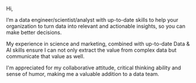Hi,

I’m a data engineer/scientist/analyst with up-to-date skills to help your organization to turn data into relevant and actionable insights, so you can make better decisions.

My experience in science and marketing, combined with up-to-date Data & AI skills ensure I can not only extract the value from complex data but  communicate that value as well.

I'm appreciated for my collaborative attitude, critical thinking ability and sense of humor, making me a valuable addition to a data team.

<!--
**fredvanengelen/fredvanengelen** is a ✨ _special_ ✨ repository because its `README.md` (this file) appears on your GitHub profile.

Here are some ideas to get you started:

- 🔭 I’m currently working on ...
- 🌱 I’m currently learning ...
- 👯 I’m looking to collaborate on ...
- 🤔 I’m looking for help with ...
- 💬 Ask me about ...
- 📫 How to reach me: ...
- 😄 Pronouns: ...
- ⚡ Fun fact: ...
-->
